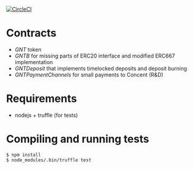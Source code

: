 [![CircleCI](https://circleci.com/gh/golemfactory/golem-contracts.svg?style=shield)](https://circleci.com/gh/golemfactory/golem-contracts)

# Contracts
* *GNT* token  
* *GNTB* for missing parts of ERC20 interface and modified ERC667 implementation
* *GNTDeposit* that implements timelocked deposits and deposit burning
* *GNTPaymentChannels* for small payments to Concent (R&D)

# Requirements
* nodejs + truffle (for tests)

# Compiling and running tests
`$ npm install`  
`$ node_modules/.bin/truffle test`  

